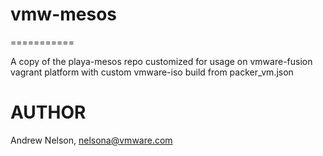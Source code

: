 # vmw-mesos
===========

A copy of the playa-mesos repo customized for usage on vmware-fusion vagrant platform with custom vmware-iso build from packer_vm.json

AUTHOR
======
Andrew Nelson, nelsona@vmware.com

